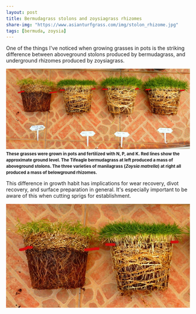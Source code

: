 ```yaml
---
layout: post
title: Bermudagrass stolons and zoysiagrass rhizomes
share-img: "https://www.asianturfgrass.com/img/stolon_rhizome.jpg"
tags: [bermuda, zoysia]
---
```


One of the things I've noticed when growing grasses in pots is the striking difference between aboveground stolons produced by bermudagrass, and underground rhizomes produced by zoysiagrass.

![](/img/stolon_rhizome.jpg)
<small><strong>These grasses were grown in pots and fertilized with N, P, and K. Red lines show the approximate ground level. The Tifeagle bermudagrass at left produced a mass of aboveground stolons. The three varieties of manilagrass (*Zoysia matrella*) at right all produced a mass of belowground rhizomes.</strong></small>

This difference in growth habit has implications for wear recovery, divot recovery, and surface preparation in general. It's especially important to be aware of this when cutting sprigs for establishment.

![](/img/stolon_rhizome_zoom.jpg)
